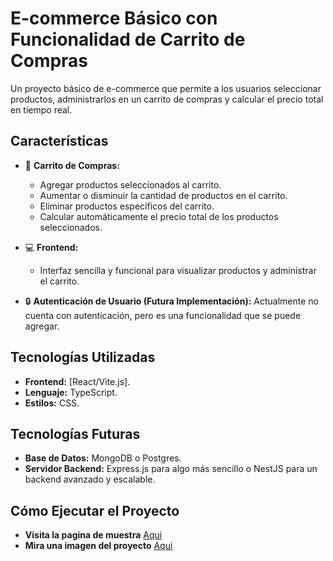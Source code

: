 # E-commerce Básico con Funcionalidad de Carrito de Compras

Un proyecto básico de e-commerce que permite a los usuarios seleccionar productos, administrarlos en un carrito de compras y calcular el precio total en tiempo real.

## **Características**
- 🛒 **Carrito de Compras:**
  - Agregar productos seleccionados al carrito.
  - Aumentar o disminuir la cantidad de productos en el carrito.
  - Eliminar productos específicos del carrito.
  - Calcular automáticamente el precio total de los productos seleccionados.

- 💻 **Frontend:**
  - Interfaz sencilla y funcional para visualizar productos y administrar el carrito.

- 🔒 **Autenticación de Usuario (Futura Implementación):**
  Actualmente no cuenta con autenticación, pero es una funcionalidad que se puede agregar.

## **Tecnologías Utilizadas**
- **Frontend:** [React/Vite.js].
- **Lenguaje:** TypeScript.
- **Estilos:** CSS.

## **Tecnologías Futuras**
- **Base de Datos:** MongoDB o Postgres.
- **Servidor Backend:** Express.js para algo más sencillo o NestJS para un backend avanzado y escalable.

## **Cómo Ejecutar el Proyecto**
- **Visita la pagina de muestra** [Aqui](https://fabulous-dasik-5a2062.netlify.app/)
- **Mira una imagen del proyecto** [Aqui](https://collection.cloudinary.com/dl3cepnhr/cbb20fd0dbca1f047597f136dc603599)
